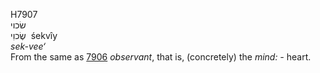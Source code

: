 <body>
  <p>H7907<br>  שׂכוי  <br> שֶׂכוִי  ‎  śekvı̂y  <br><i>sek-vee‘ </i><br>From the same as <a href="h7906.htm">7906</a>  <i>observant</i>, that is, (concretely) the <i>mind: - </i>heart.<br></p>
 </body>